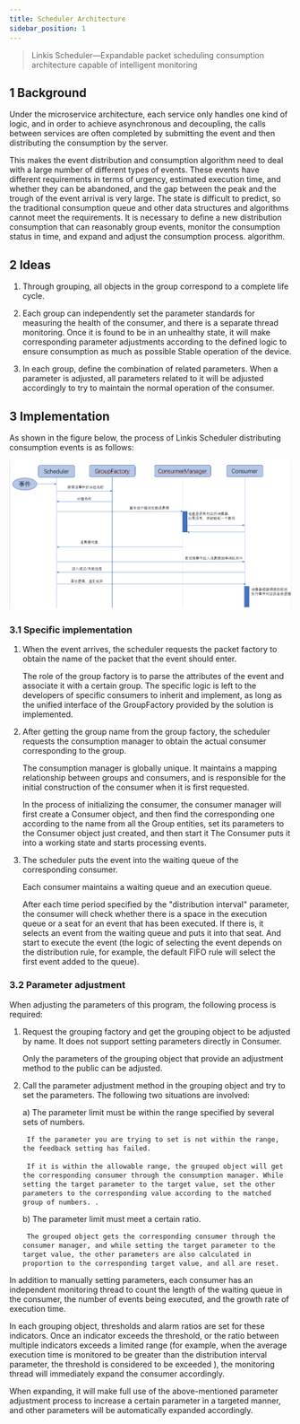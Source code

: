 ```yaml
---
title: Scheduler Architecture
sidebar_position: 1
---
```


>Linkis Scheduler—Expandable packet scheduling consumption architecture capable of intelligent monitoring

## 1 Background

Under the microservice architecture, each service only handles one kind of logic, and in order to achieve asynchronous and decoupling, the calls between services are often completed by submitting the event and then distributing the consumption by the server.

This makes the event distribution and consumption algorithm need to deal with a large number of different types of events. These events have different requirements in terms of urgency, estimated execution time, and whether they can be abandoned, and the gap between the peak and the trough of the event arrival is very large. The state is difficult to predict, so the traditional consumption queue and other data structures and algorithms cannot meet the requirements. It is necessary to define a new distribution consumption that can reasonably group events, monitor the consumption status in time, and expand and adjust the consumption process. algorithm.

## 2 Ideas

1. Through grouping, all objects in the group correspond to a complete life cycle.

2. Each group can independently set the parameter standards for measuring the health of the consumer, and there is a separate thread monitoring. Once it is found to be in an unhealthy state, it will make corresponding parameter adjustments according to the defined logic to ensure consumption as much as possible Stable operation of the device.

2. In each group, define the combination of related parameters. When a parameter is adjusted, all parameters related to it will be adjusted accordingly to try to maintain the normal operation of the consumer.


## 3 Implementation

As shown in the figure below, the process of Linkis Scheduler distributing consumption events is as follows:

![Packet scheduling consumption architecture](../../images/ch4/commons/scheduler.png)

### 3.1 Specific implementation

1. When the event arrives, the scheduler requests the packet factory to obtain the name of the packet that the event should enter.

   The role of the group factory is to parse the attributes of the event and associate it with a certain group. The specific logic is left to the developers of specific consumers to inherit and implement, as long as the unified interface of the GroupFactory provided by the solution is implemented.

2. After getting the group name from the group factory, the scheduler requests the consumption manager to obtain the actual consumer corresponding to the group.

   The consumption manager is globally unique. It maintains a mapping relationship between groups and consumers, and is responsible for the initial construction of the consumer when it is first requested.

   In the process of initializing the consumer, the consumer manager will first create a Consumer object, and then find the corresponding one according to the name from all the Group entities, set its parameters to the Consumer object just created, and then start it The Consumer puts it into a working state and starts processing events.

3. The scheduler puts the event into the waiting queue of the corresponding consumer.

   Each consumer maintains a waiting queue and an execution queue.

   After each time period specified by the "distribution interval" parameter, the consumer will check whether there is a space in the execution queue or a seat for an event that has been executed. If there is, it selects an event from the waiting queue and puts it into that seat. And start to execute the event (the logic of selecting the event depends on the distribution rule, for example, the default FIFO rule will select the first event added to the queue).

### 3.2 Parameter adjustment

When adjusting the parameters of this program, the following process is required:

1. Request the grouping factory and get the grouping object to be adjusted by name. It does not support setting parameters directly in Consumer.

   Only the parameters of the grouping object that provide an adjustment method to the public can be adjusted.

2. Call the parameter adjustment method in the grouping object and try to set the parameters. The following two situations are involved:

    a) The parameter limit must be within the range specified by several sets of numbers.
        
        If the parameter you are trying to set is not within the range, the feedback setting has failed.
        
        If it is within the allowable range, the grouped object will get the corresponding consumer through the consumption manager. While setting the target parameter to the target value, set the other parameters to the corresponding value according to the matched group of numbers. .
    
    b) The parameter limit must meet a certain ratio.
    
        The grouped object gets the corresponding consumer through the consumer manager, and while setting the target parameter to the target value, the other parameters are also calculated in proportion to the corresponding target value, and all are reset.
        
In addition to manually setting parameters, each consumer has an independent monitoring thread to count the length of the waiting queue in the consumer, the number of events being executed, and the growth rate of execution time.

In each grouping object, thresholds and alarm ratios are set for these indicators. Once an indicator exceeds the threshold, or the ratio between multiple indicators exceeds a limited range (for example, when the average execution time is monitored to be greater than the distribution interval parameter, the threshold is considered to be exceeded ), the monitoring thread will immediately expand the consumer accordingly.

When expanding, it will make full use of the above-mentioned parameter adjustment process to increase a certain parameter in a targeted manner, and other parameters will be automatically expanded accordingly.